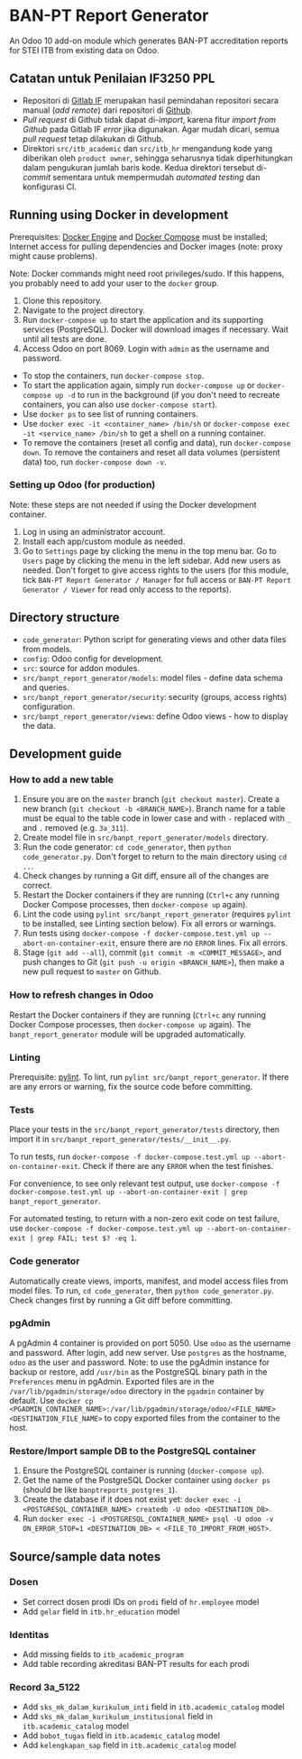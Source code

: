 # BAN-PT Report Generator

An Odoo 10 add-on module which generates BAN-PT accreditation reports for STEI ITB from existing data on Odoo.

## Catatan untuk Penilaian IF3250 PPL

- Repositori di [Gitlab IF](http://gitlab.informatika.org/IF3250-I-1/banpt_report_generator) merupakan hasil pemindahan repositori secara manual (*add remote*) dari repositori di [Github](https://github.com/nathanchrs/ban-pt-reports).
- *Pull request* di Github tidak dapat di-*import*, karena fitur *import from Github* pada Gitlab IF *error* jika digunakan. Agar mudah dicari, semua *pull request* tetap dilakukan di Github.
- Direktori `src/itb_academic` dan `src/itb_hr` mengandung kode yang diberikan oleh `product owner`, sehingga seharusnya tidak diperhitungkan dalam pengukuran jumlah baris kode. Kedua direktori tersebut di-*commit* sementara untuk mempermudah *automated testing* dan konfigurasi CI.

## Running using Docker in development

Prerequisites: [Docker Engine](https://docs.docker.com/engine/installation/) and [Docker Compose](https://docs.docker.com/compose/install/) must be installed; Internet access for pulling dependencies and Docker images (note: proxy might cause problems).

Note: Docker commands might need root privileges/sudo. If this happens, you probably need to add your user to the `docker` group.

1. Clone this repository.
2. Navigate to the project directory.
3. Run `docker-compose up` to start the application and its supporting services (PostgreSQL). Docker will download images if necessary. Wait until all tests are done.
4. Access Odoo on port 8069. Login with `admin` as the username and password.

- To stop the containers, run `docker-compose stop`.
- To start the application again, simply run `docker-compose up` or `docker-compose up -d` to run in the background (if you don't need to recreate containers, you can also use `docker-compose start`).
- Use `docker ps` to see list of running containers.
- Use `docker exec -it <container_name> /bin/sh` or `docker-compose exec -it <service_name> /bin/sh` to get a shell on a running container.
- To remove the containers (reset all config and data), run `docker-compose down`. To remove the containers and reset all data volumes (persistent data) too, run `docker-compose down -v`.

### Setting up Odoo (for production)

Note: these steps are not needed if using the Docker development container.

1. Log in using an administrator account.
4. Install each app/custom module as needed.
3. Go to `Settings` page by clicking the menu in the top menu bar. Go to `Users` page by clicking the menu in the left sidebar. Add new users as needed. Don't forget to give access rights to the users (for this module, tick `BAN-PT Report Generator / Manager` for full access or `BAN-PT Report Generator / Viewer` for read only access to the reports).

## Directory structure

- `code_generator`: Python script for generating views and other data files from models.
- `config`: Odoo config for development.
- `src`: source for addon modules.
- `src/banpt_report_generator/models`: model files - define data schema and queries.
- `src/banpt_report_generator/security`: security (groups, access rights) configuration.
- `src/banpt_report_generator/views`: define Odoo views - how to display the data.

## Development guide

### How to add a new table

1. Ensure you are on the `master` branch (`git checkout master`). Create a new branch (`git checkout -b <BRANCH_NAME>`). Branch name for a table must be equal to the table code in lower case and with `-` replaced with `_` and `.` removed (e.g. `3a_311`).
2. Create model file in `src/banpt_report_generator/models` directory.
3. Run the code generator: `cd code_generator`, then `python code_generator.py`. Don't forget to return to the main directory using `cd ..`.
4. Check changes by running a Git diff, ensure all of the changes are correct.
5. Restart the Docker containers if they are running (`Ctrl+c` any running Docker Compose processes, then `docker-compose up` again).
6. Lint the code using `pylint src/banpt_report_generator` (requires `pylint` to be installed, see Linting section below). Fix all errors or warnings.
7. Run tests using `docker-compose -f docker-compose.test.yml up --abort-on-container-exit`, ensure there are no `ERROR` lines. Fix all errors.
8. Stage (`git add --all`), commit (`git commit -m <COMMIT_MESSAGE>`, and push changes to Git (`git push -u origin <BRANCH_NAME>`), then make a new pull request to `master` on Github.

### How to refresh changes in Odoo

Restart the Docker containers if they are running (`Ctrl+c` any running Docker Compose processes, then `docker-compose up` again). The `banpt_report_generator` module will be upgraded automatically.

### Linting

Prerequisite: [pylint](https://docs.pylint.org/en/1.8/user_guide/installation.html).
To lint, run `pylint src/banpt_report_generator`.
If there are any errors or warning, fix the source code before committing.

### Tests

Place your tests in the `src/banpt_report_generator/tests` directory, then import it in `src/banpt_report_generator/tests/__init__.py`.

To run tests, run `docker-compose -f docker-compose.test.yml up --abort-on-container-exit`. Check if there are any `ERROR` when the test finishes.

For convenience, to see only relevant test output, use `docker-compose -f docker-compose.test.yml up --abort-on-container-exit | grep banpt_report_generator`.

For automated testing, to return with a non-zero exit code on test failure, use `docker-compose -f docker-compose.test.yml up --abort-on-container-exit | grep FAIL; test $? -eq 1`.

### Code generator

Automatically create views, imports, manifest, and model access files from model files.
To run, `cd code_generator`, then `python code_generator.py`.
Check changes first by running a Git diff before committing.

### pgAdmin

A pgAdmin 4 container is provided on port 5050. Use `odoo` as the username and password.
After login, add new server. Use `postgres` as the hostname, `odoo` as the user and password.
Note: to use the pgAdmin instance for backup or restore, add `/usr/bin` as the PostgreSQL binary path in the `Preferences` menu in pgAdmin. Exported files are in the `/var/lib/pgadmin/storage/odoo` directory in the `pgadmin` container by default. Use `docker cp <PGADMIN_CONTAINER_NAME>:/var/lib/pgadmin/storage/odoo/<FILE_NAME> <DESTINATION_FILE_NAME>` to copy exported files from the container to the host.

### Restore/Import sample DB to the PostgreSQL container

1. Ensure the PostgreSQL container is running (`docker-compose up`).
2. Get the name of the PostgreSQL Docker container using `docker ps` (should be like `banptreports_postgres_1`).
3. Create the database if it does not exist yet: `docker exec -i <POSTGRESQL_CONTAINER_NAME> createdb -U odoo <DESTINATION_DB>`.
4. Run `docker exec -i <POSTGRESQL_CONTAINER_NAME> psql -U odoo -v ON_ERROR_STOP=1 <DESTINATION_DB> < <FILE_TO_IMPORT_FROM_HOST>`.

## Source/sample data notes

### Dosen
- Set correct dosen prodi IDs on `prodi` field of `hr.employee` model
- Add `gelar` field in `itb.hr_education` model

### Identitas
- Add missing fields to `itb_academic_program`
- Add table recording akreditasi BAN-PT results for each prodi

### Record 3a_5122
- Add `sks_mk_dalam_kurikulum_inti` field in `itb.academic_catalog` model
- Add `sks_mk_dalam_kurikulum_institusional` field in `itb.academic_catalog` model
- Add `bobot_tugas` field in `itb.academic_catalog` model
- Add `kelengkapan_sap` field in `itb.academic_catalog` model